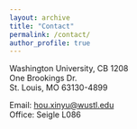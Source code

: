 ```yaml
---
layout: archive
title: "Contact"
permalink: /contact/
author_profile: true
---
```

Washington University, CB 1208 <br>
One Brookings Dr. <br>
St. Louis, MO 63130-4899 <br>

Email: hou.xinyu@wustl.edu  <br>
Office: Seigle L086 <br>


